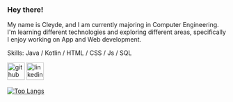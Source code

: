 ### Hey there!
My name is Cleyde, and I am currently majoring in Computer Engineering. I'm learning different technologies and exploring different areas, specifically I enjoy working on App and Web development.

Skills: Java / Kotlin / HTML / CSS / Js / SQL



[<img src='https://cdn.jsdelivr.net/npm/simple-icons@3.0.1/icons/github.svg' alt='github' height='40'>](https://github.com/cleyde-varela)  [<img src='https://cdn.jsdelivr.net/npm/simple-icons@3.0.1/icons/linkedin.svg' alt='linkedin' height='40'>](https://www.linkedin.com/in/cleyde-varela/)  

[![Top Langs](https://github-readme-stats.vercel.app/api/top-langs/?username=cleyde-varela)](https://github.com/anuraghazra/github-readme-stats)

